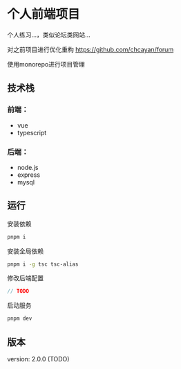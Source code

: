 # 个人前端项目

个人练习...，类似论坛类网站...

对之前项目进行优化重构 https://github.com/chcayan/forum

使用monorepo进行项目管理

## 技术栈

### 前端：

- vue
- typescript

### 后端：

- node.js
- express
- mysql

## 运行

安装依赖

```bash
pnpm i
```

安装全局依赖

```bash
pnpm i -g tsc tsc-alias
```

修改后端配置

```ts
// TODO
```

启动服务

```bash
pnpm dev
```

## 版本

version: 2.0.0 (TODO)
